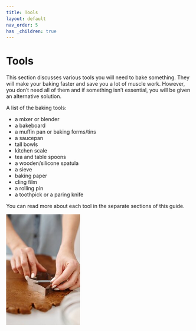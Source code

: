 ```yaml
---
title: Tools
layout: default
nav_order: 5
has _children: true
---
```



<h1>Tools</h1>


This section discusses various tools you will need to bake something. They will make your baking faster and save you a lot of muscle work. However, you don’t need all of them and if something isn’t essential, you will be given an alternative solution. 

A list of the baking tools:

-	a mixer or blender
-	a bakeboard
-	a muffin pan or baking forms/tins
-	a saucepan
-	tall bowls
-	kitchen scale
-	tea and table spoons
-	a wooden/silicone spatula
-	a sieve
-	baking paper
-	cling film
-	a rolling pin
-	a toothpick or a paring knife

You can read more about each tool in the separate sections of this guide.


![Alt text](small_size_baking_tools.jpg)
